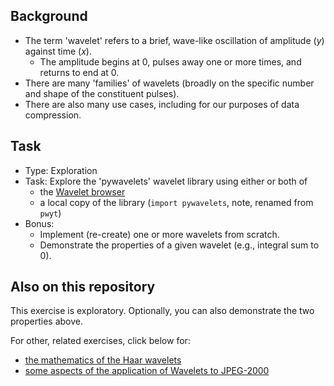 ## Background

- The term 'wavelet' refers to a brief, wave-like oscillation of amplitude ($y$) against time ($x$).
    - The amplitude begins at $0$, pulses away one or more times, and returns to end at $0$.
- There are many 'families' of wavelets (broadly on the specific number and shape of the constituent pulses).
- There are also many use cases, including for our purposes of data compression.


## Task

- Type:
    Exploration
- Task:
    Explore
    the 'pywavelets' wavelet library
    using either or both of
    - the [Wavelet browser](https://wavelets.pybytes.com/)
    - a local copy of the library (`import pywavelets`, note, renamed from `pwyt`)
- Bonus:
  - Implement (re-create) one or more wavelets from scratch.
  - Demonstrate the properties of a given wavelet (e.g., integral sum to 0). 


## Also on this repository

This exercise is exploratory.
Optionally, you can also demonstrate the two properties above.

For other, related exercises, click below for:
  - [the mathematics of the Haar wavelets](https://github.com/MarkGotham/Data_Compression/blob/main/haar.ipynb)
  - [some aspects of the application of Wavelets to JPEG-2000](https://github.com/MarkGotham/Data_Compression/blob/main/jpeg2000.ipynb)
